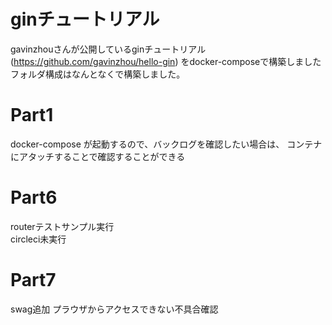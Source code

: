 # ginチュートリアル
gavinzhouさんが公開しているginチュートリアル(https://github.com/gavinzhou/hello-gin)
をdocker-composeで構築しました
フォルダ構成はなんとなくで構築しました。

# Part1
docker-compose が起動するので、バックログを確認したい場合は、
コンテナにアタッチすることで確認することができる

# Part6
routerテストサンプル実行    
circleci未実行

# Part7
swag追加
プラウザからアクセスできない不具合確認
